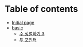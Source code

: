 # Table of contents

* [Initial page](README.md)
* [basic](basic/README.md)
  * [수 정렬하기 3](basic/numbersort3.md)
  * [투 포인터](basic/twopointer.md)

